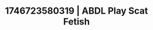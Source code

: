 ---
categories:
- Skin-to-skin fantasy
- Erotic archetypes
- AI-generated
- Close contact
- E-girl erotica
- Pierced & proud
- ASMR
- Cosplay
image: /assets/images/1746723580319.jpg
layout: post
seo:
  description: Featured content with sensual ABDL Play, Scat Fetish. HD images available.
  keywords: ABDL Play, Scat Fetish
  og_image: /assets/images/1746723580319.jpg
  schema_type: VisualArtwork
tags:
- '#1746723580319'
- ABDL Play
- Scat Fetish
title: 1746723580319 | ABDL Play Scat Fetish
---